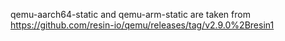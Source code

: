 qemu-aarch64-static and qemu-arm-static are taken from https://github.com/resin-io/qemu/releases/tag/v2.9.0%2Bresin1